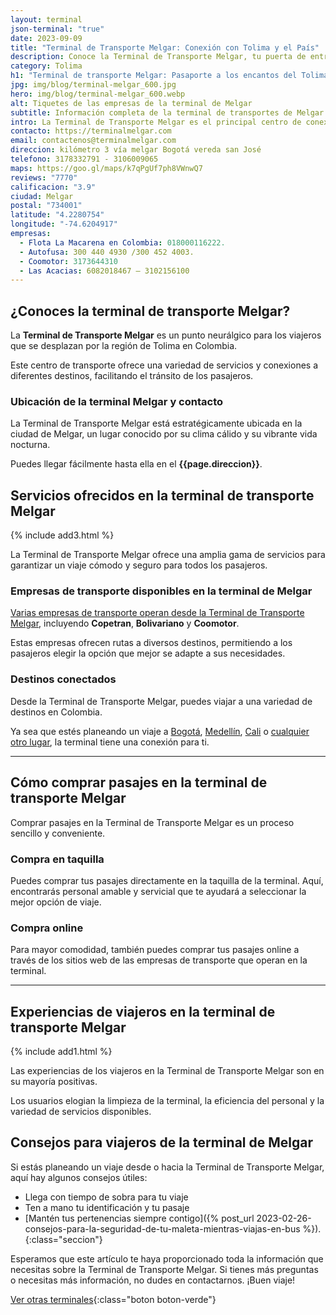 ```yaml
---
layout: terminal
json-terminal: "true"
date: 2023-09-09
title: "Terminal de Transporte Melgar: Conexión con Tolima y el País"
description: Conoce la Terminal de Transporte Melgar, tu puerta de entrada a Tolima. Información de rutas, horarios, empresas y servicios para tu viaje ideal
category: Tolima
h1: "Terminal de transporte Melgar: Pasaporte a los encantos del Tolima"
jpg: img/blog/terminal-melgar_600.jpg
hero: img/blog/terminal-melgar_600.webp
alt: Tiquetes de las empresas de la terminal de Melgar
subtitle: Información completa de la terminal de transportes de Melgar
intro: La Terminal de Transporte Melgar es el principal centro de conexiones de viaje en Tolima, ofreciendo servicios de transporte a numerosos destinos
contacto: https://terminalmelgar.com
email: contactenos@terminalmelgar.com
direccion: kilómetro 3 vía melgar Bogotá vereda san José
telefono: 3178332791 - 3106009065
maps: https://goo.gl/maps/k7qPgUf7ph8VWnwQ7
reviews: "7770"
calificacion: "3.9"
ciudad: Melgar
postal: "734001"
latitude: "4.2280754"
longitude: "-74.6204917"
empresas:
  - Flota La Macarena en Colombia: 018000116222.
  - Autofusa: 300 440 4930 /300 452 4003.
  - Coomotor: 3173644310
  - Las Acacias: 6082018467 – 3102156100
---
```

## ¿Conoces la terminal de transporte Melgar?

La **Terminal de Transporte Melgar** es un punto neurálgico para los viajeros que se desplazan por la región de Tolima en Colombia.

Este centro de transporte ofrece una variedad de servicios y conexiones a diferentes destinos, facilitando el tránsito de los pasajeros.

### Ubicación de la terminal Melgar y contacto

La Terminal de Transporte Melgar está estratégicamente ubicada en la ciudad de Melgar, un lugar conocido por su clima cálido y su vibrante vida nocturna.

Puedes llegar fácilmente hasta ella en el **{{page.direccion}}**.

## Servicios ofrecidos en la terminal de transporte Melgar

{% include add3.html %}

La Terminal de Transporte Melgar ofrece una amplia gama de servicios para garantizar un viaje cómodo y seguro para todos los pasajeros.

### Empresas de transporte disponibles en la terminal de Melgar

[Varias empresas de transporte operan desde la Terminal de Transporte Melgar](#telefonos), incluyendo **Copetran**, **Bolivariano** y **Coomotor**.

Estas empresas ofrecen rutas a diversos destinos, permitiendo a los pasajeros elegir la opción que mejor se adapte a sus necesidades.

### Destinos conectados

Desde la Terminal de Transporte Melgar, puedes viajar a una variedad de destinos en Colombia.

Ya sea que estés planeando un viaje a [Bogotá]({{'terminal-de-bogota'|relative_url}}), [Medellín]({{'terminal-de-medellin'|relative_url}}), [Cali]({{'terminal-de-cali'|relative_url}}) o [cualquier otro lugar](/), la terminal tiene una conexión para ti.

----

## Cómo comprar pasajes en la terminal de transporte Melgar

Comprar pasajes en la Terminal de Transporte Melgar es un proceso sencillo y conveniente.

### Compra en taquilla

Puedes comprar tus pasajes directamente en la taquilla de la terminal. Aquí, encontrarás personal amable y servicial que te ayudará a seleccionar la mejor opción de viaje.

### Compra online

Para mayor comodidad, también puedes comprar tus pasajes online a través de los sitios web de las empresas de transporte que operan en la terminal.

----

## Experiencias de viajeros en la terminal de transporte Melgar

{% include add1.html %}

Las experiencias de los viajeros en la Terminal de Transporte Melgar son en su mayoría positivas.

Los usuarios elogian la limpieza de la terminal, la eficiencia del personal y la variedad de servicios disponibles.

## Consejos para viajeros de la terminal de Melgar

Si estás planeando un viaje desde o hacia la Terminal de Transporte Melgar, aquí hay algunos consejos útiles:

* Llega con tiempo de sobra para tu viaje
* Ten a mano tu identificación y tu pasaje
* [Mantén tus pertenencias siempre contigo]({% post_url 2023-02-26-consejos-para-la-seguridad-de-tu-maleta-mientras-viajas-en-bus %}).
{:class="seccion"}

Esperamos que este artículo te haya proporcionado toda la información que necesitas sobre la Terminal de Transporte Melgar. Si tienes más preguntas o necesitas más información, no dudes en contactarnos. ¡Buen viaje!

[Ver otras terminales](/terminales-de-colombia){:class="boton boton-verde"}
